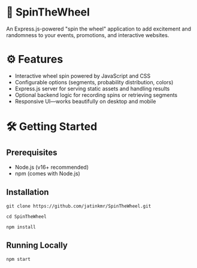 
# 🎉 SpinTheWheel
An Express.js-powered "spin the wheel" application to add excitement and randomness to your events, promotions, and interactive websites.

# ⚙️ Features
- Interactive wheel spin powered by JavaScript and CSS
- Configurable options (segments, probability distribution, colors)
- Express.js server for serving static assets and handling results
- Optional backend logic for recording spins or retrieving segments
- Responsive UI—works beautifully on desktop and mobile

# 🛠️ Getting Started

## Prerequisites
- Node.js (v16+ recommended)
- npm (comes with Node.js)

## Installation
```
git clone https://github.com/jatinkmr/SpinTheWheel.git

cd SpinTheWheel

npm install
```

## Running Locally
```
npm start
```
